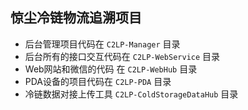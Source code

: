 ## 惊尘冷链物流追溯项目

- 后台管理项目代码在 `C2LP-Manager` 目录
- 后台所有的接口交互代码在 `C2LP-WebService` 目录
- Web网站和微信的代码 在 `C2LP-WebHub` 目录
- PDA设备的项目代码在  `C2LP-PDA` 目录
- 冷链数据对接上传工具 `C2LP-ColdStorageDataHub` 目录

